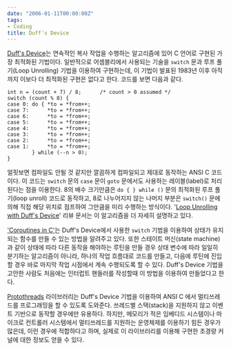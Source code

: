 ```yaml
---
date: "2006-01-11T00:00:00Z"
tags:
- Coding
title: Duff's Device
---
```


[Duff's Device](http://en.wikipedia.org/wiki/Duff%27s_device)는 연속적인 복사 작업을 수행하는 알고리즘에 있어 C 언어로 구현된 가장 최적화된 기법이다. 일반적으로 어셈블리에서 사용되는 기술을 `switch` 문과 루프 풀기(Loop Unrolling) 기법을 이용하여 구현하는데, 이 기법이 발표된 1983년 이후 아직까지 이보다 더 최적화된 구현은 없다고 한다. 코드를 보면 다음과 같다.

    int n = (count + 7) / 8;      /* count > 0 assumed */
    switch (count % 8) {
    case 0: do { *to = *from++;
    case 7:      *to = *from++;
    case 6:      *to = *from++;
    case 5:      *to = *from++;
    case 4:      *to = *from++;
    case 3:      *to = *from++;
    case 2:      *to = *from++;
    case 1:      *to = *from++;
            } while (--n > 0);
    }

얼핏보면 컴파일도 안될 것 같지만 깔끔하게 컴파일되고 제대로 동작하는 ANSI C 코드이다. 이 코드는 `switch` 문의 `case` 문이 `goto` 문에서도 사용하는 레이블(label)로 처리된다는 점을 이용한다. 8의 배수 크기만큼은 `do { } while ()` 문의 최적화된 루프 풀기(loop unroll) 코드로 동작하고, 8로 나누어지지 않는 나머지 부분은 `switch()` 문에 의해 직접 해당 위치로 점프하여 그만큼을 미리 수행하는 방식이다. '[Loop Unrolling with Duff's Device](http://www.codemaestro.com/reviews/review00000102.html)' 리뷰 문서는 이 알고리즘을 더 자세히 설명하고 있다.

['Coroutines in C'](http://www.chiark.greenend.org.uk/%7Esgtatham/coroutines.html)는 Duff's Device에서 사용한 `switch` 기법을 이용하여 상태가 유지되는 함수를 만들 수 있는 방법을 알려주고 있다. 또한 스테이트 머신(state machine)과 같이 상태에 따라 다른 동작을 해야하는 루틴을 만들 경우 상태 변수에 따라 일일히 분기하는 알고리즘이 아니라, 하나의 작업 흐름대로 코드를 만들고, 다음에 루틴에 진입할 경우 바로 마지막 작업 시점에서 계속 수행되도록 할 수 있다. Duff's Device 기법을 고안한 사람도 처음에는 인터럽트 핸들러를 작성할때 이 방법을 이용하여 만들었다고 한다.

[Protothreads](http://www.sics.se/%7Eadam/pt/) 라이브러리는 Duff's Device 기법을 이용하여 ANSI C 에서 멀티쓰레드를 프로그래밍을 할 수 있도록 도와준다. 쓰레드별 스택(stack)을 지원하지 않고 이벤트 기반으로 동작할 경우에만 유용하다. 하지만, 메모리가 적은 임베디드 시스템이나 마이크로 컨트롤러 시스템에서 멀티쓰레드를 지원하는 운영체제를 이용하기 힘든 경우가 많은데, 이런 경우에 적합하다고 하며, 실제로 이 라이브러리를 이용해 구현한 초경량 커널에 대한 정보도 얻을 수 있다.

